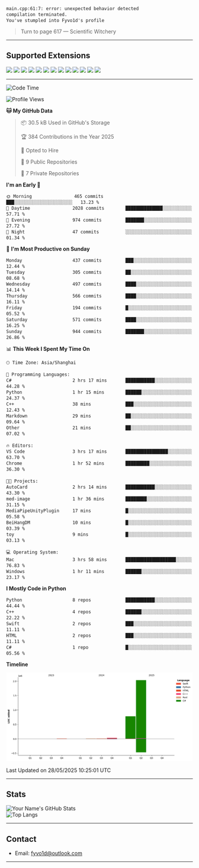 ```
main.cpp:61:7: error: unexpected behavior detected
compilation terminated.
You've stumpled into Fyvo1d's profile
```

> Turn to page 617 — Scientific Witchery

---

## Supported Extensions

<p align="left">
  <img src="https://cdn.jsdelivr.net/gh/devicons/devicon/icons/cplusplus/cplusplus-original.svg" height="40" />
  <img src="https://cdn.jsdelivr.net/gh/devicons/devicon/icons/csharp/csharp-original.svg" height="40" />
  <img src="https://cdn.jsdelivr.net/gh/devicons/devicon/icons/python/python-original.svg" height="40" />
  <img src="https://cdn.jsdelivr.net/gh/devicons/devicon/icons/swift/swift-original.svg" height="40" />
  <img src="https://cdn.jsdelivr.net/gh/devicons/devicon/icons/git/git-original.svg" height="40" />
  <img src="https://cdn.jsdelivr.net/gh/devicons/devicon/icons/docker/docker-original.svg" height="40" />
  <img src="https://cdn.jsdelivr.net/gh/devicons/devicon/icons/vscode/vscode-original.svg" height="40" />
  <img src="https://www.vulkan.org/user/themes/vulkan/images/logo/vulkan-logo.svg" height="40" />
  <img src="https://cdn.jsdelivr.net/gh/devicons/devicon/icons/opengl/opengl-original.svg" height="40" />
  <img src="https://cdn.jsdelivr.net/gh/devicons/devicon/icons/pytorch/pytorch-original.svg" height="40" />
  <img src="https://cdn.jsdelivr.net/gh/devicons/devicon/icons/unity/unity-original.svg" height="40" />
  <img src="https://cdn.jsdelivr.net/gh/devicons/devicon/icons/unrealengine/unrealengine-original.svg" height="40" />
  <img src="https://cdn.jsdelivr.net/gh/devicons/devicon/icons/cmake/cmake-original.svg" height="40" />
</p>


---

<!--START_SECTION:waka-->
![Code Time](http://img.shields.io/badge/Code%20Time-149%20hrs%208%20mins-blue)

![Profile Views](http://img.shields.io/badge/Profile%20Views-8-blue)

**🐱 My GitHub Data** 

> 📦 30.5 kB Used in GitHub's Storage 
 > 
> 🏆 384 Contributions in the Year 2025
 > 
> 💼 Opted to Hire
 > 
> 📜 9 Public Repositories 
 > 
> 🔑 7 Private Repositories 
 > 
**I'm an Early 🐤** 

```text
🌞 Morning                465 commits         ███░░░░░░░░░░░░░░░░░░░░░░   13.23 % 
🌆 Daytime                2028 commits        ██████████████░░░░░░░░░░░   57.71 % 
🌃 Evening                974 commits         ███████░░░░░░░░░░░░░░░░░░   27.72 % 
🌙 Night                  47 commits          ░░░░░░░░░░░░░░░░░░░░░░░░░   01.34 % 
```
📅 **I'm Most Productive on Sunday** 

```text
Monday                   437 commits         ███░░░░░░░░░░░░░░░░░░░░░░   12.44 % 
Tuesday                  305 commits         ██░░░░░░░░░░░░░░░░░░░░░░░   08.68 % 
Wednesday                497 commits         ████░░░░░░░░░░░░░░░░░░░░░   14.14 % 
Thursday                 566 commits         ████░░░░░░░░░░░░░░░░░░░░░   16.11 % 
Friday                   194 commits         █░░░░░░░░░░░░░░░░░░░░░░░░   05.52 % 
Saturday                 571 commits         ████░░░░░░░░░░░░░░░░░░░░░   16.25 % 
Sunday                   944 commits         ███████░░░░░░░░░░░░░░░░░░   26.86 % 
```


📊 **This Week I Spent My Time On** 

```text
🕑︎ Time Zone: Asia/Shanghai

💬 Programming Languages: 
C#                       2 hrs 17 mins       ███████████░░░░░░░░░░░░░░   44.28 % 
Python                   1 hr 15 mins        ██████░░░░░░░░░░░░░░░░░░░   24.37 % 
C++                      38 mins             ███░░░░░░░░░░░░░░░░░░░░░░   12.43 % 
Markdown                 29 mins             ██░░░░░░░░░░░░░░░░░░░░░░░   09.64 % 
Other                    21 mins             ██░░░░░░░░░░░░░░░░░░░░░░░   07.02 % 

🔥 Editors: 
VS Code                  3 hrs 17 mins       ████████████████░░░░░░░░░   63.70 % 
Chrome                   1 hr 52 mins        █████████░░░░░░░░░░░░░░░░   36.30 % 

🐱‍💻 Projects: 
AutoCard                 2 hrs 14 mins       ███████████░░░░░░░░░░░░░░   43.30 % 
med-image                1 hr 36 mins        ████████░░░░░░░░░░░░░░░░░   31.15 % 
MediaPipeUnityPlugin     17 mins             █░░░░░░░░░░░░░░░░░░░░░░░░   05.58 % 
BeiHangDM                10 mins             █░░░░░░░░░░░░░░░░░░░░░░░░   03.39 % 
toy                      9 mins              █░░░░░░░░░░░░░░░░░░░░░░░░   03.13 % 

💻 Operating System: 
Mac                      3 hrs 58 mins       ███████████████████░░░░░░   76.83 % 
Windows                  1 hr 11 mins        ██████░░░░░░░░░░░░░░░░░░░   23.17 % 
```

**I Mostly Code in Python** 

```text
Python                   8 repos             ███████████░░░░░░░░░░░░░░   44.44 % 
C++                      4 repos             ██████░░░░░░░░░░░░░░░░░░░   22.22 % 
Swift                    2 repos             ███░░░░░░░░░░░░░░░░░░░░░░   11.11 % 
HTML                     2 repos             ███░░░░░░░░░░░░░░░░░░░░░░   11.11 % 
C#                       1 repo              █░░░░░░░░░░░░░░░░░░░░░░░░   05.56 % 
```



**Timeline**

![Lines of Code chart](https://raw.githubusercontent.com/FyVoid/FyVoid/main/assets/bar_graph.png)


 Last Updated on 28/05/2025 10:25:01 UTC
<!--END_SECTION:waka-->

---

## Stats

![Your Name's GitHub Stats](https://github-readme-stats.vercel.app/api?username=fyvoid&show_icons=true&theme=tokyonight)  
![Top Langs](https://github-readme-stats.vercel.app/api/top-langs/?username=fyvoid&layout=compact&theme=tokyonight)

---

## Contact

- Email: [fyvo1d@outlook.com](fyvo1d@outlook.com)  

---
